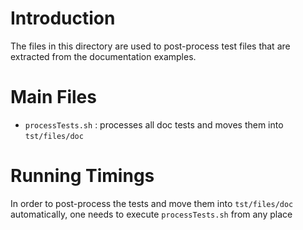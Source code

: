 # Introduction
The files in this directory are used to post-process test files
that are extracted from the documentation examples.

# Main Files
- `processTests.sh` : processes all doc tests and moves them into `tst/files/doc`

# Running Timings
In order to post-process the tests and move them into `tst/files/doc` automatically, one needs to execute `processTests.sh` from any place
